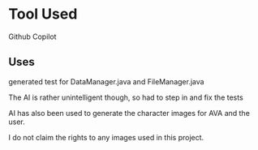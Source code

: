 # Tool Used
Github Copilot

## Uses

generated test for DataManager.java
and FileManager.java

The AI is rather unintelligent though, so had to step
in and fix the tests

AI has also been used to generate the character images
for AVA and the user.

I do not claim the rights to any images used in 
this project.